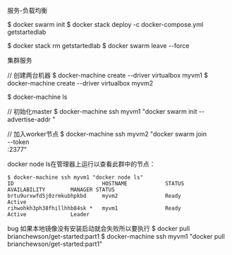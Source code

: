 服务-负载均衡

$ docker swarm init
$ docker stack deploy -c docker-compose.yml getstartedlab

$ docker stack rm getstartedlab
$ docker swarm leave --force


集群服务

// 创建两台机器
$ docker-machine create --driver virtualbox myvm1
$ docker-machine create --driver virtualbox myvm2

$ docker-machine ls

// 初始化master
$ docker-machine ssh myvm1 "docker swarm init --advertise-addr <myvm1 ip>"

// 加入worker节点
$ docker-machine ssh myvm2 "docker swarm join \
--token <token> \
<ip>:2377"


docker node ls在管理器上运行以查看此群中的节点：

    $ docker-machine ssh myvm1 "docker node ls"
    ID                            HOSTNAME            STATUS              AVAILABILITY        MANAGER STATUS
    brtu9urxwfd5j0zrmkubhpkbd     myvm2               Ready               Active
    rihwohkh3ph38fhillhhb84sk *   myvm1               Ready               Active              Leader
    
bug 
    如果本地镜像没有安装启动就会失败所以要执行
    $ docker pull brianchewson/get-started:part1
    $ docker-machine ssh myvm1 "docker pull brianchewson/get-started:part1"